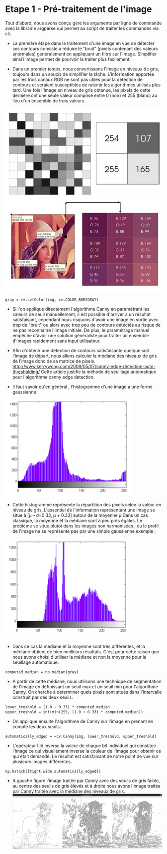 # Etape 1 - Pré-traitement de l'image

Tout d'abord, nous avons conçu géré les arguments par ligne de commande avec la librairie argparse qui permet au script de traiter les commandes via cli.

- La première étape dans le traitement d'une image en vue de détecter ses contours consiste à réduire le "bruit" (pixels contenant des valeurs anormales) généralement en appliquant un filtre sur l'image. Simplifier ainsi l'image permet de pourvoir la traiter plus facilement.

- Dans un premier temps, nous convertissons l'image en niveaux de gris, toujours dans un soucis de simplifier la tâche.  L'information apportée par les trois canaux RGB ne sont pas utiles pour la détection de contours et seraient susceptibles de ralentir les algorithmes utilisés plus tard. Une fois l'image en niveau de gris obtenue, les pixels de cette dernière ont une seule valeur comprise entre 0 (noir) et 255 (blanc) au lieu d'un ensemble de trois valeurs.

![Alt text](grayscale.png?raw=true "Pixels d'une image en niveau de gris")
![Alt text](rgb_image.png?raw=true "Pixels d'une image RGB")


```
gray = cv.cvtColor(img, cv.COLOR_BGR2GRAY)
```
- Si l'on applique directement l'algorithme Canny en paramétrant les valeurs de seuil manuellement, il est possible d'arriver à un résultat satisfaisant, cependant nous risquons d'avoir une image en sortie avec trop de "bruit" ou alors avec trop peu de contours détéctés au risque de ne pas reconnaitre l'image initiale. De plus, le paramétrage manuel empêche d'avoir une solution généraliste pour traiter un ensemble d'images rapidement sans input utilisateur.

- Afin d'obtenir une détection de contours satisfaisante quelque soit l'image de départ, nous allons calculer la médiane des niveaux de gris de l'image donc de sa matrice de pixels.
http://www.kerrywong.com/2009/05/07/canny-edge-detection-auto-thresholding/
Cette article justifie la méhode de seuillage automatique pour l'algorithme canny edge detection.

- Il faut savoir qu'en général , l'histogramme d'une image a une forme gaussienne

![Alt text](hist1.png?raw=true "Histogramme d'une image normale")

- Cette histogramme représente la répartition des pixels selon la valeur en niveau de gris.
L'essentiel de l'information représentant une image se situe à [μ – σ=0.33, μ + 0.33] autour de la moyenne μ
Dans un cas classique, la moyenne et la médiane sont à peu près égales.
Le problème se situe plutot dans les images non harmonisées , ou le profil de l'image ne se représente pas par une simple gaussienne exemple :

![Alt text](hist2.png?raw=true "Histogramme d'une image non harmonisée")

- Dans ce cas la médiane et la moyenne sont très différentes, et la médiane obtient de bien meilleurs résultats.
C'est pour cette raison que nous avons choisi d'utiliser la médiane et non la moyenne pour le seuillage automatique.






```
computed_median = np.median(gray)
```

- A partir de cette médiane, nous utilisons une technique de segmentation de l'image en définissant un seuil max et un seuil min pour l'algorithme Canny. On cherche à determiner quels pixels sont situés dans l'intervalle construit par ces deux seuils.

 ```
lower_treshold = (1.0 - 0.33) * computed_median
upper_treshold = int(min(255, (1.0 + 0.33) * computed_median))
 ```
- On applique ensuite l'algorithme de Canny sur l'image en prenant en compte les deux seuils.
```
automatically_edged = ~cv.Canny(img, lower_treshold, upper_treshold)
```

- L'opérateur tild inverse la valeur de chaque bit individuel qui constitue l'image ce qui visuellement inverse la couleur de l'image pour obtenir ce qui était demandé. Le résultat est satisfaisant de notre point de vue sur plusieurs images différentes.
```
np.hstack([tight,wide,automatically_edged])
```
- A gauche figure l'image traitée par Canny avec des seuils de gris faible,
au centre des seuils de gris élevés et à droite nous avons l'image traitée par Canny traitée avec la médiane des niveaux de gris.
![Alt text](result.png?raw=true "Images résultats ( lowtreshold, hightreshold, auto-treshold)")